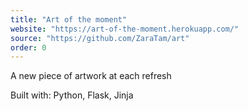 ```yaml
---
title: "Art of the moment"
website: "https://art-of-the-moment.herokuapp.com/"
source: "https://github.com/ZaraTam/art"
order: 0
---
```


A new piece of artwork at each refresh

Built with: Python, Flask, Jinja
